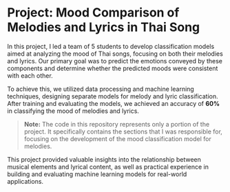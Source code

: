 # **Project: Mood Comparison of Melodies and Lyrics in Thai Song**

In this project, I led a team of 5 students to develop classification models aimed at analyzing the mood of Thai songs, focusing on both their melodies and lyrics. Our primary goal was to predict the emotions conveyed by these components and determine whether the predicted moods were consistent with each other.

To achieve this, we utilized data processing and machine learning techniques, designing separate models for melody and lyric classification. After training and evaluating the models, we achieved an accuracy of **60%** in classifying the mood of melodies and lyrics.

> **Note:** The code in this repository represents only a portion of the project. It specifically contains the sections that I was responsible for, focusing on the development of the mood classification model for melodies.

This project provided valuable insights into the relationship between musical elements and lyrical content, as well as practical experience in building and evaluating machine learning models for real-world applications.
